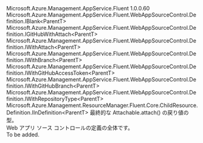 <Type Name="IDefinition&lt;ParentT&gt;" FullName="Microsoft.Azure.Management.AppService.Fluent.WebAppSourceControl.Definition.IDefinition&lt;ParentT&gt;">
  <TypeSignature Language="C#" Value="public interface IDefinition&lt;ParentT&gt; : Microsoft.Azure.Management.AppService.Fluent.WebAppSourceControl.Definition.IBlank&lt;ParentT&gt;, Microsoft.Azure.Management.AppService.Fluent.WebAppSourceControl.Definition.IGitHubWithAttach&lt;ParentT&gt;, Microsoft.Azure.Management.AppService.Fluent.WebAppSourceControl.Definition.IWithAttach&lt;ParentT&gt;, Microsoft.Azure.Management.AppService.Fluent.WebAppSourceControl.Definition.IWithBranch&lt;ParentT&gt;, Microsoft.Azure.Management.AppService.Fluent.WebAppSourceControl.Definition.IWithGitHubAccessToken&lt;ParentT&gt;, Microsoft.Azure.Management.AppService.Fluent.WebAppSourceControl.Definition.IWithGitHubBranch&lt;ParentT&gt;, Microsoft.Azure.Management.AppService.Fluent.WebAppSourceControl.Definition.IWithRepositoryType&lt;ParentT&gt;, Microsoft.Azure.Management.ResourceManager.Fluent.Core.ChildResource.Definition.IInDefinition&lt;ParentT&gt;" />
  <TypeSignature Language="ILAsm" Value=".class public interface auto ansi abstract IDefinition`1&lt;ParentT&gt; implements class Microsoft.Azure.Management.AppService.Fluent.WebAppSourceControl.Definition.IBlank`1&lt;!ParentT&gt;, class Microsoft.Azure.Management.AppService.Fluent.WebAppSourceControl.Definition.IGitHubWithAttach`1&lt;!ParentT&gt;, class Microsoft.Azure.Management.AppService.Fluent.WebAppSourceControl.Definition.IWithAttach`1&lt;!ParentT&gt;, class Microsoft.Azure.Management.AppService.Fluent.WebAppSourceControl.Definition.IWithBranch`1&lt;!ParentT&gt;, class Microsoft.Azure.Management.AppService.Fluent.WebAppSourceControl.Definition.IWithGitHubAccessToken`1&lt;!ParentT&gt;, class Microsoft.Azure.Management.AppService.Fluent.WebAppSourceControl.Definition.IWithGitHubBranch`1&lt;!ParentT&gt;, class Microsoft.Azure.Management.AppService.Fluent.WebAppSourceControl.Definition.IWithRepositoryType`1&lt;!ParentT&gt;, class Microsoft.Azure.Management.ResourceManager.Fluent.Core.ChildResource.Definition.IInDefinition`1&lt;!ParentT&gt;" />
  <TypeSignature Language="DocId" Value="T:Microsoft.Azure.Management.AppService.Fluent.WebAppSourceControl.Definition.IDefinition`1" />
  <TypeSignature Language="VB.NET" Value="Public Interface IDefinition(Of ParentT)&#xA;Implements IBlank(Of ParentT), IGitHubWithAttach(Of ParentT), IInDefinition(Of ParentT), IWithAttach(Of ParentT), IWithBranch(Of ParentT), IWithGitHubAccessToken(Of ParentT), IWithGitHubBranch(Of ParentT), IWithRepositoryType(Of ParentT)" />
  <TypeSignature Language="F#" Value="type IDefinition&lt;'ParentT&gt; = interface&#xA;    interface IBlank&lt;'ParentT&gt;&#xA;    interface IWithRepositoryType&lt;'ParentT&gt;&#xA;    interface IWithAttach&lt;'ParentT&gt;&#xA;    interface IInDefinition&lt;'ParentT&gt;&#xA;    interface IGitHubWithAttach&lt;'ParentT&gt;&#xA;    interface IWithGitHubAccessToken&lt;'ParentT&gt;&#xA;    interface IWithBranch&lt;'ParentT&gt;&#xA;    interface IWithGitHubBranch&lt;'ParentT&gt;" />
  <AssemblyInfo>
    <AssemblyName>Microsoft.Azure.Management.AppService.Fluent</AssemblyName>
    <AssemblyVersion>1.0.0.60</AssemblyVersion>
  </AssemblyInfo>
  <TypeParameters>
    <TypeParameter Name="ParentT" />
  </TypeParameters>
  <Interfaces>
    <Interface>
      <InterfaceName>Microsoft.Azure.Management.AppService.Fluent.WebAppSourceControl.Definition.IBlank&lt;ParentT&gt;</InterfaceName>
    </Interface>
    <Interface>
      <InterfaceName>Microsoft.Azure.Management.AppService.Fluent.WebAppSourceControl.Definition.IGitHubWithAttach&lt;ParentT&gt;</InterfaceName>
    </Interface>
    <Interface>
      <InterfaceName>Microsoft.Azure.Management.AppService.Fluent.WebAppSourceControl.Definition.IWithAttach&lt;ParentT&gt;</InterfaceName>
    </Interface>
    <Interface>
      <InterfaceName>Microsoft.Azure.Management.AppService.Fluent.WebAppSourceControl.Definition.IWithBranch&lt;ParentT&gt;</InterfaceName>
    </Interface>
    <Interface>
      <InterfaceName>Microsoft.Azure.Management.AppService.Fluent.WebAppSourceControl.Definition.IWithGitHubAccessToken&lt;ParentT&gt;</InterfaceName>
    </Interface>
    <Interface>
      <InterfaceName>Microsoft.Azure.Management.AppService.Fluent.WebAppSourceControl.Definition.IWithGitHubBranch&lt;ParentT&gt;</InterfaceName>
    </Interface>
    <Interface>
      <InterfaceName>Microsoft.Azure.Management.AppService.Fluent.WebAppSourceControl.Definition.IWithRepositoryType&lt;ParentT&gt;</InterfaceName>
    </Interface>
    <Interface>
      <InterfaceName>Microsoft.Azure.Management.ResourceManager.Fluent.Core.ChildResource.Definition.IInDefinition&lt;ParentT&gt;</InterfaceName>
    </Interface>
  </Interfaces>
  <Docs>
    <typeparam name="ParentT">最終的な Attachable.attach() の戻り値の型。</typeparam>
    <summary>
            Web アプリ ソース コントロールの定義の全体です。
            </summary>
    <remarks>To be added.</remarks>
  </Docs>
  <Members />
</Type>
